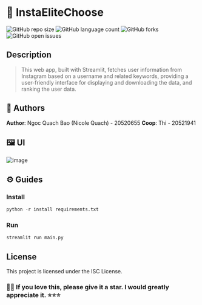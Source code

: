 # 📒 InstaEliteChoose
![GitHub repo size](https://img.shields.io/github/repo-size/CodingLinhTinh/InstaEliteChoose?style=for-the-badge)
![GitHub language count](https://img.shields.io/github/languages/count/CodingLinhTinh/InstaEliteChoose?style=for-the-badge)
![GitHub forks](https://img.shields.io/github/forks/CodingLinhTinh/InstaEliteChoose?style=for-the-badge)
![GitHub open issues](https://img.shields.io/github/issues/CodingLinhTinh/InstaEliteChoose?style=for-the-badge)

## Description
> This web app, built with Streamlit, fetches user information from Instagram based on a username and related keywords, providing a user-friendly interface for displaying and downloading the data, and ranking the user data.


## 🧐 Authors
**Author**: Ngoc Quach Bao (Nicole Quach) - 20520655
**Coop**: Thi - 20521941


## 🖼️ UI
![image]()


## ⚙️ Guides
### Install
```python
python -r install requirements.txt
```

### Run

```python
streamlit run main.py
```

## License
This project is licensed under the ISC License.

### 🌸🌸 If you love this, please give it a star. I would greatly appreciate it. ⭐⭐⭐
